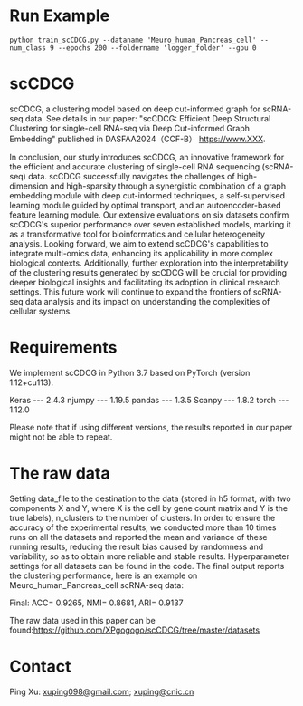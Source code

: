 # Run Example
```shell
python train_scCDCG.py --dataname 'Meuro_human_Pancreas_cell' --num_class 9 --epochs 200 --foldername 'logger_folder' --gpu 0
```



# scCDCG
scCDCG, a clustering model based on deep cut-informed graph for scRNA-seq data. See details in our paper: "scCDCG: Efficient Deep Structural Clustering for single-cell RNA-seq via Deep Cut-informed Graph Embedding" published in DASFAA2024（CCF-B） https://www.XXX.


In conclusion, our study introduces scCDCG, an innovative framework for the efficient and accurate clustering of single-cell RNA sequencing (scRNA-seq) data. scCDCG successfully navigates the challenges of high-dimension and high-sparsity through a synergistic combination of a graph embedding module with deep cut-informed techniques, a self-supervised learning module guided by optimal transport, and an autoencoder-based feature learning module. Our extensive evaluations on six datasets confirm scCDCG's superior performance over seven established models, marking it as a transformative tool for bioinformatics and cellular heterogeneity analysis. Looking forward, we aim to extend scCDCG's capabilities to integrate multi-omics data, enhancing its applicability in more complex biological contexts. Additionally, further exploration into the interpretability of the clustering results generated by scCDCG will be crucial for providing deeper biological insights and facilitating its adoption in clinical research settings. This future work will continue to expand the frontiers of scRNA-seq data analysis and its impact on understanding the complexities of cellular systems.


# Requirements
We implement scCDCG in Python 3.7 based on PyTorch (version 1.12+cu113).

Keras --- 2.4.3
njumpy --- 1.19.5
pandas --- 1.3.5
Scanpy --- 1.8.2
torch --- 1.12.0


Please note that if using different versions, the results reported in our paper might not be able to repeat.

# The raw data
Setting data_file to the destination to the data (stored in h5 format, with two components X and Y, where X is the cell by gene count matrix and Y is the true labels), n_clusters to the number of clusters.
In order to ensure the accuracy of the experimental results, we conducted more than 10 times runs on all the datasets and reported the mean and variance of these running results, reducing the result bias caused by randomness and variability, so as to obtain more reliable and stable results. Hyperparameter settings for all datasets can be found in the code.
The final output reports the clustering performance, here is an example on Meuro_human_Pancreas_cell scRNA-seq data:

Final: ACC= 0.9265, NMI= 0.8681, ARI= 0.9137

The raw data used in this paper can be found:https://github.com/XPgogogo/scCDCG/tree/master/datasets

# Contact
Ping Xu:
xuping098@gmail.com; xuping@cnic.cn
